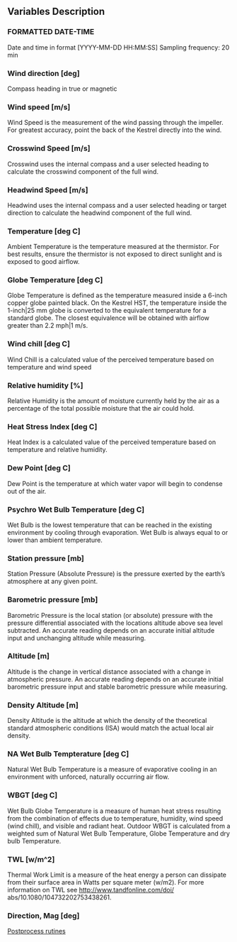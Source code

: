 ## Variables Description

### FORMATTED DATE-TIME
Date and time in format [YYYY-MM-DD HH:MM:SS]
Sampling frequency: 20 min

### Wind direction [deg]
Compass heading in true or magnetic

### Wind speed [m/s]
Wind Speed is the measurement of the wind passing through the impeller. For greatest accuracy, point the back of the Kestrel directly into the wind.

### Crosswind Speed [m/s]
Crosswind uses the internal compass and a user selected heading to calculate the crosswind component of the full wind.

### Headwind Speed [m/s]
Headwind uses the internal compass and a user selected heading or target direction to calculate the headwind component of the full wind.

### Temperature [deg C]
Ambient Temperature is the temperature measured at the thermistor. For best results, ensure the thermistor is not exposed to direct sunlight and is exposed to good airflow.

### Globe Temperature [deg C]
Globe Temperature is defined as the temperature measured inside a 6-inch copper globe painted black. On the Kestrel HST, the temperature inside the 1-inch|25 mm globe is converted to the equivalent temperature for a standard globe. The closest equivalence will be obtained with airflow greater than 2.2 mph|1 m/s.


### Wind chill [deg C]
Wind Chill is a calculated value of the perceived temperature based on temperature and wind speed

### Relative humidity [%]
Relative Humidity is the amount of moisture currently held by the air as a percentage of the total possible moisture that the air could hold.

### Heat Stress Index [deg C]
Heat Index is a calculated value of the perceived temperature based on temperature and relative humidity.

### Dew Point [deg C]
Dew Point is the temperature at which water vapor will begin to condense out of the air.

### Psychro Wet Bulb Temperature [deg C]
Wet Bulb is the lowest temperature that can be reached in the existing environment by cooling through evaporation. Wet Bulb is always equal to or lower than ambient temperature.

### Station pressure [mb]
Station Pressure (Absolute Pressure) is the pressure exerted by the earth’s atmosphere at any given point.

### Barometric pressure [mb]
Barometric Pressure is the local station (or absolute) pressure with the pressure differential associated with the locations altitude above sea level subtracted. An accurate reading depends on an accurate initial altitude input and unchanging altitude while measuring.

### Altitude [m]
Altitude is the change in vertical distance associated with a change in atmospheric pressure.
An accurate reading depends on an accurate initial barometric pressure input and stable barometric pressure while measuring.

### Density Altitude [m]
Density Altitude is the altitude at which the density of the theoretical standard atmospheric conditions (ISA) would match the actual local air density.

### NA Wet Bulb Tempterature [deg C]
Natural Wet Bulb Temperature is a measure of evaporative cooling in an environment with unforced, naturally occurring air flow.

### WBGT [deg C]
Wet Bulb Globe Temperature is a measure of human heat stress resulting from the combination of effects due
to temperature, humidity, wind speed (wind chill), and visible and radiant heat. Outdoor WBGT is calculated from a weighted sum of Natural Wet Bulb Temperature, Globe Temperature and dry bulb Temperature.

### TWL [w/m^2]
Thermal Work Limit is a measure of the heat energy a person can dissipate from their surface area in Watts per square meter (w/m2). For more information on TWL see http://www.tandfonline.com/doi/ abs/10.1080/104732202753438261.

### Direction, Mag [deg]

[Postprocess rutines](https://github.com/gsclara/KestrelHeatStress)
